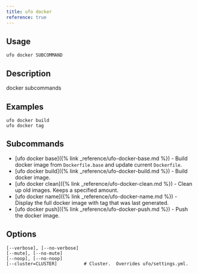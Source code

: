```yaml
---
title: ufo docker
reference: true
---
```


## Usage

    ufo docker SUBCOMMAND

## Description

docker subcommands

## Examples

    ufo docker build
    ufo docker tag

## Subcommands

* [ufo docker base]({% link _reference/ufo-docker-base.md %}) - Build docker image from `Dockerfile.base` and update current `Dockerfile`.
* [ufo docker build]({% link _reference/ufo-docker-build.md %}) - Build docker image.
* [ufo docker clean]({% link _reference/ufo-docker-clean.md %}) - Clean up old images. Keeps a specified amount.
* [ufo docker name]({% link _reference/ufo-docker-name.md %}) - Display the full docker image with tag that was last generated.
* [ufo docker push]({% link _reference/ufo-docker-push.md %}) - Push the docker image.

## Options

```
[--verbose], [--no-verbose]  
[--mute], [--no-mute]        
[--noop], [--no-noop]        
[--cluster=CLUSTER]          # Cluster.  Overrides ufo/settings.yml.
```

